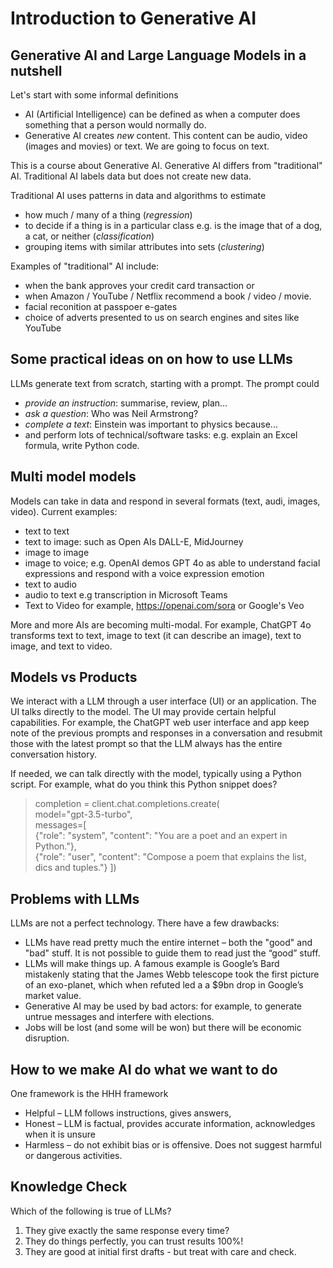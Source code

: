 # Introduction to Generative AI

## Generative AI and Large Language Models in a nutshell

Let's start with some informal definitions
* AI (Artificial Intelligence) can be defined as when a computer does something that a person would normally do.
* Generative AI creates _new_ content.  This content can be audio, video (images and movies) or text.  We are going to focus on text.

This is a course about Generative AI. Generative AI differs from "traditional" AI.  Traditional AI labels data but does not create new data. 

Traditional AI uses patterns in data and algorithms to estimate 
* how much / many  of a thing (_regression_) 
* to decide if a thing is in a particular class e.g. is the image that of a dog, a cat, or neither (_classification_)
* grouping items with similar attributes into sets (_clustering_)  

Examples of "traditional" AI include:
* when the bank approves your credit card transaction or 
* when Amazon / YouTube / Netflix recommend a book / video / movie.
* facial reconition at passpoer e-gates
* choice of adverts presented to us on search engines and sites like YouTube

## Some practical ideas on on how  to use LLMs
LLMs generate text from scratch, starting with a prompt. The prompt could
- _provide an instruction_: summarise, review, plan...
- _ask a question_: Who was Neil Armstrong?
- _complete a text_: Einstein was important to physics because...
- and perform lots of technical/software tasks: e.g. explain an Excel formula, write Python code.
 
## Multi model models
Models can take in data and respond in several formats (text, audi, images, video).  Current examples:
* text to text
* text to image: such as Open AIs DALL-E, MidJourney
* image to image
* image to voice; e.g. OpenAI demos GPT 4o as able to understand facial expressions and respond with a voice  expression emotion
* text to audio
* audio to text e.g transcription in Microsoft Teams
* Text to Video for example, https://openai.com/sora  or Google's Veo

More and more AIs are becoming multi-modal.  For example, ChatGPT 4o transforms text to text, image to text (it can describe an image), text to image, and text to video.

## Models vs Products
We interact with a LLM through a user interface (UI) or an application.  The UI talks directly to the model.  The UI may provide certain helpful capabilities.  For example, the ChatGPT web user interface and app keep note of the previous prompts and responses in a conversation and resubmit those with the latest prompt so that the LLM always has the entire conversation history.

If needed, we can talk directly with the model, typically using a Python script.  For example, what do you think this Python snippet does?

> completion = client.chat.completions.create(  
>    model="gpt-3.5-turbo",  
>    messages=[  
>      {"role": "system", "content": "You are a poet and an expert in Python."},  
>      {"role": "user", "content": "Compose a poem that explains the list, dics and tuples."} ])  

## Problems with LLMs

LLMs are not a perfect technology.  There have a few drawbacks:
* LLMs have read pretty much the entire internet – both the "good" and "bad" stuff. It is not possible to guide them to read just the “good” stuff.
* LLMs will make things up.  A famous example is Google’s Bard mistakenly stating that the James Webb telescope took the first picture of an exo-planet, which when refuted led a a $9bn drop in Google’s market value.
* Generative AI may be used by bad actors: for example, to generate untrue messages and interfere with elections.
* Jobs will be lost (and some will be won) but there will be economic disruption.

## How to we make AI do what we want to do 

One framework is the HHH framework
-	Helpful – LLM follows instructions, gives answers,
-	Honest – LLM is factual, provides accurate information, acknowledges when it is unsure
-	Harmless – do not exhibit bias or is offensive.  Does not suggest harmful or dangerous activities.  

## Knowledge Check
Which of the following is true of LLMs?
1. They give exactly the same response every time?
2. They do things perfectly, you can trust results 100%!
3. They are good at initial first drafts - but treat with care and check.